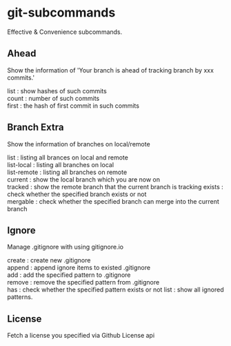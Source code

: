 # git-subcommands
Effective &amp; Convenience subcommands.

## Ahead

Show the information of 'Your branch is ahead of tracking branch by xxx commits.'

list : show hashes of such commits  
count : number of such commits  
first : the hash of first commit in such commits

## Branch Extra

Show the information of branches on local/remote

list : listing all brances on local and remote  
list-local : listing all branches on local  
list-remote : listing all branches on remote  
current : show the local branch which you are now on  
tracked : show the remote branch that the current branch is tracking
exists : check whether the specified branch exists or not  
mergable : check whether the specified branch can merge into the current branch

## Ignore

Manage .gitignore with using gitignore.io

create : create new .gitignore  
append : append ignore items to existed .gitignore  
add : add the specified pattern to .gitignore  
remove : remove the specified pattern from .gitignore  
has : check whether the specified pattern exists or not
list : show all ignored patterns.

## License

Fetch a license you specified via Github License api


